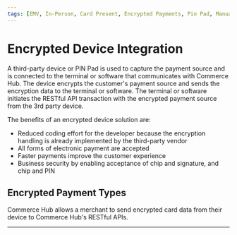 ```yaml
---
tags: [EMV, In-Person, Card Present, Encrypted Payments, Pin Pad, Manual Entry, Track Data]
---
```


# Encrypted Device Integration

A third-party device or PIN Pad is used to capture the payment source and is connected to the terminal or software that communicates with Commerce Hub. The device encrypts the customer's payment source and sends the encryption data to the terminal or software. The terminal or software initiates the RESTful API transaction with the encrypted payment source from the 3rd party device.

The benefits of an encrypted device solution are:

- Reduced coding effort for the developer because the encryption handling is already implemented by the third-party vendor
- All forms of electronic payment are accepted
- Faster payments improve the customer experience
- Business security by enabling acceptance of chip and signature, and chip and PIN

## Encrypted Payment Types

Commerce Hub allows a merchant to send encrypted card data from their device to Commerce Hub's RESTful APIs.

<!-- type: row -->

<!-- type: card
title: EMV Chip
description: EMV chip enhances the security of payment card transactions for payment terminals and automated teller machines through the use of a chip embedded in credit, debit, and prepaid cards.
link: ?path=docs/In-Person/Encrypted-Payments/EMV.md
-->

<!-- type: card
title: Contactless
description: Near Field Communication (NFC) or contactless payment are transactions made by tapping either a contactless chip card or a payment-enabled device with a contactless-enabled terminal.
link: 
-->

<!-- type: card
title: Track Data
description: Payment Track can be used as EMV Fallback and involves manually swiping the payment source into a payment terminal using a magnetic stripe.
link: ?path=docs/In-Person/Encrypted-Payments/Track.md
-->

<!-- type: card
title: Manual Entry
description: Encrypted manual key entry can be used as EMV Fallback and involves manually entering the payment source details in a payment terminal. 
link: ?path=docs/In-Person/Encrypted-Payments/Manual.md
-->

<!-- type: row-end -->

---

